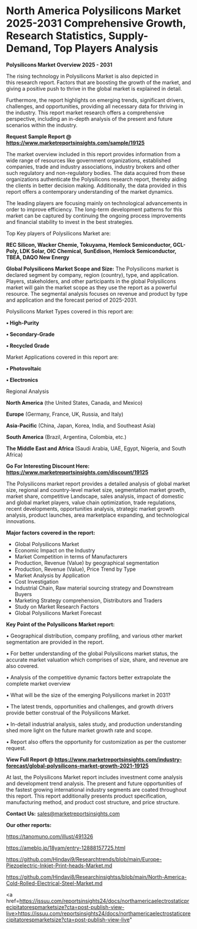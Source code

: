 # North America Polysilicons Market 2025-2031 Comprehensive Growth, Research Statistics, Supply-Demand,  Top Players Analysis

<Strong> Polysilicons Market Overview 2025 - 2031</strong>

The rising technology in Polysilicons Market is also depicted in this research report. Factors that are boosting the growth of the market, and giving a positive push to thrive in the global market is explained in detail.

Furthermore, the report highlights on emerging trends, significant drivers, challenges, and opportunities, providing all necessary data for thriving in the industry. This report market research offers a comprehensive perspective, including an in-depth analysis of the present and future scenarios within the industry.

<strong>Request Sample Report @ <a href=https://www.marketreportsinsights.com/sample/19125>https://www.marketreportsinsights.com/sample/19125</a></strong>

The market overview included in this report provides information from a wide range of resources like government organizations, established companies, trade and industry associations, industry brokers and other such regulatory and non-regulatory bodies. The data acquired from these organizations authenticate the Polysilicons research report, thereby aiding the clients in better decision making. Additionally, the data provided in this report offers a contemporary understanding of the market dynamics.

The leading players are focusing mainly on technological advancements in order to improve efficiency. The long-term development patterns for this market can be captured by continuing the ongoing process improvements and financial stability to invest in the best strategies.

Top Key players of Polysilicons Market are:

<strong>REC Silicon, Wacker Chemie, Tokuyama, Hemlock Semiconductor, GCL-Poly, LDK Solar, OIC Chemical, SunEdison, Hemlock Semiconductor, TBEA, DAQO New Energy</strong>

<strong><b>Global Polysilicons Market Scope and Size:</b></strong>
The Polysilicons market is declared segment by company, region (country), type, and application. Players, stakeholders, and other participants in the global Polysilicons market will gain the market scope as they use the report as a powerful resource. The segmental analysis focuses on revenue and product by type and application and the forecast period of 2025-2031.

Polysilicons Market Types covered in this report are:

<strong>• High-Purity

• Secondary-Grade

• Recycled Grade</strong>

Market Applications covered in this report are:

<strong>• Photovoltaic

• Electronics</strong> 

Regional Analysis

<strong>North America</strong> (the United States, Canada, and Mexico)

<strong>Europe</strong> (Germany, France, UK, Russia, and Italy)

<strong>Asia-Pacific</strong> (China, Japan, Korea, India, and Southeast Asia)

<strong>South America</strong> (Brazil, Argentina, Colombia, etc.)

<strong>The Middle East and Africa</strong> (Saudi Arabia, UAE, Egypt, Nigeria, and South Africa)

<strong>Go For Interesting Discount Here: <a href=https://www.marketreportsinsights.com/discount/19125>https://www.marketreportsinsights.com/discount/19125</a></strong>

The Polysilicons market report provides a detailed analysis of global market size, regional and country-level market size, segmentation market growth, market share, competitive Landscape, sales analysis, impact of domestic and global market players, value chain optimization, trade regulations, recent developments, opportunities analysis, strategic market growth analysis, product launches, area marketplace expanding, and technological innovations.

<strong><b>Major factors covered in the report:</b></strong>
<ul>
  <li>Global Polysilicons Market </li>
  <li>Economic Impact on the Industry</li>
  <li>Market Competition in terms of Manufacturers</li>
  <li>Production, Revenue (Value) by geographical segmentation</li>
  <li>Production, Revenue (Value), Price Trend by Type</li>
  <li>Market Analysis by Application</li>
  <li>Cost Investigation</li>
  <li>Industrial Chain, Raw material sourcing strategy and Downstream Buyers</li>
  <li>Marketing Strategy comprehension, Distributors and Traders</li>
  <li>Study on Market Research Factors</li>
  <li>Global Polysilicons Market Forecast</li>
</ul>

<strong><b>Key Point of the Polysilicons Market report:</b></strong>

• Geographical distribution, company profiling, and various other market segmentation are provided in the report.

• For better understanding of the global Polysilicons market status, the accurate market valuation which comprises of size, share, and revenue are also covered.

• Analysis of the competitive dynamic factors better extrapolate the complete market overview

• What will be the size of the emerging Polysilicons market in 2031?

• The latest trends, opportunities and challenges, and growth drivers provide better construal of the Polysilicons Market.

• In-detail industrial analysis, sales study, and production understanding shed more light on the future market growth rate and scope.

• Report also offers the opportunity for customization as per the customer request.

<strong><b>View Full Report @ <a href=https://www.marketreportsinsights.com/industry-forecast/global-polysilicons-market-growth-2021-19125>https://www.marketreportsinsights.com/industry-forecast/global-polysilicons-market-growth-2021-19125</a></b></strong>


At last, the Polysilicons Market report includes investment come analysis and development trend analysis. The present and future opportunities of the fastest growing international industry segments are coated throughout this report. This report additionally presents product specification, manufacturing method, and product cost structure, and price structure.

<strong>Contact Us:</strong>
sales@marketreportsinsights.com

<strong>Our other reports:</strong>

<a href=https://tanomuno.com/illust/491326>https://tanomuno.com/illust/491326</a>

<a href=https://ameblo.jp/18yam/entry-12888157725.html>https://ameblo.jp/18yam/entry-12888157725.html</a>

<a href=https://github.com/Hindavi9/Researchtrends/blob/main/Europe-Piezoelectric-Inkjet-Print-heads-Market.md>https://github.com/Hindavi9/Researchtrends/blob/main/Europe-Piezoelectric-Inkjet-Print-heads-Market.md</a>

<a href=https://github.com/Hindavi8/Researchinsightss/blob/main/North-America-Cold-Rolled-Electrical-Steel-Market.md>https://github.com/Hindavi8/Researchinsightss/blob/main/North-America-Cold-Rolled-Electrical-Steel-Market.md</a>

<a href=https://issuu.com/reportsinsights24/docs/northamericaelectrostaticprecipitatorespmarketsize?cta=post-publish-view-live>https://issuu.com/reportsinsights24/docs/northamericaelectrostaticprecipitatorespmarketsize?cta=post-publish-view-live</a>"
